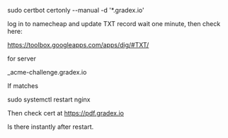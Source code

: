 sudo certbot certonly --manual -d '*.gradex.io'

log in to namecheap and update TXT record
wait one minute, then check here:

https://toolbox.googleapps.com/apps/dig/#TXT/

for server

_acme-challenge.gradex.io

If matches 

sudo systemctl restart nginx

Then check cert at https://pdf.gradex.io

Is there instantly after restart.
